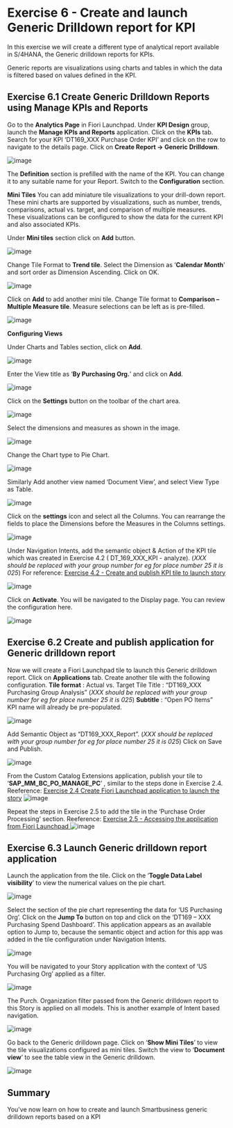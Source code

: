 # Exercise 6 - Create and launch Generic Drilldown report for KPI

In this exercise we will create a different type of analytical report available in S/4HANA, the Generic drilldown reports for KPIs.

Generic reports are visualizations using charts and tables in which the data is filtered based on values defined in the KPI.


## Exercise 6.1	Create Generic Drilldown Reports using Manage KPIs and Reports


Go to the **Analytics Page** in Fiori Launchpad.
Under **KPI Design** group, launch the **Manage KPIs and Reports** application.
Click on the **KPIs** tab.
Search for your KPI ‘DT169_XXX Purchase Order KPI’ and click on the row to navigate to the details page.
Click on **Create Report -> Generic Drilldown**. 

![image](https://github.com/SAP-samples/teched2023-DT169/assets/145970887/36b3ed88-6eb9-4e21-8ec4-7ac68944854f)


The **Definition** section is prefilled with the name of the KPI. You can change it to any suitable name for your Report. 
Switch to the **Configuration** section. 

**Mini Tiles**
You can add miniature tile visualizations to your drill-down report. These mini charts are supported by visualizations, such as number, trends, comparisons, actual vs. target, and comparison of multiple measures. These visualizations can be configured to show the data for the current KPI and also associated KPIs. 

Under **Mini tiles** section click on **Add** button.

![image](https://github.com/SAP-samples/teched2023-DT169/assets/145970887/296141c9-0605-437e-9a84-8f3fee7ac4da)


Change Tile Format to **Trend tile**.
Select the Dimension as ‘**Calendar Month**’ and sort order as Dimension Ascending.
Click on OK.  

![image](https://github.com/SAP-samples/teched2023-DT169/assets/145970887/bcabb0d6-9960-4cc5-a330-e24506391e7f)


Click on **Add** to add another mini tile.
Change Tile format to **Comparison – Multiple Measure tile**. 
Measure selections can be left as is pre-filled. 

![image](https://github.com/SAP-samples/teched2023-DT169/assets/145970887/efed7df5-2c46-453d-8a9a-aa68340e1e46)



**Configuring Views**


Under Charts and Tables section, click on **Add**.  

![image](https://github.com/SAP-samples/teched2023-DT169/assets/145970887/58d6355a-70d1-4e3e-920d-d8fd524e01d0)

Enter the View title as ‘**By Purchasing Org.**’ and click on **Add**.

![image](https://github.com/SAP-samples/teched2023-DT169/assets/145970887/032580a2-1978-443a-ab9f-d35825a65b8e)


Click on the **Settings** button on the toolbar of the chart area.

![image](https://github.com/SAP-samples/teched2023-DT169/assets/145970887/60bf2d16-f912-4436-b654-b00a5ed57fa4)


Select the dimensions and measures as shown in the image. 

![image](https://github.com/SAP-samples/teched2023-DT169/assets/145970887/d2846841-790e-4177-8699-b54092451741)


Change the Chart type to Pie Chart.


![image](https://github.com/SAP-samples/teched2023-DT169/assets/145970887/be92454e-9be3-4e92-ba54-b1448d40206a)


Similarly Add another view named ‘Document View’, and select View Type as Table.


![image](https://github.com/SAP-samples/teched2023-DT169/assets/145970887/eed74bd7-57be-4f7a-8fa6-14e3cb9c8065)


Click on the **settings** icon and select all the Columns. 
You can rearrange the fields to place the Dimensions before the Measures in the Columns settings.


![image](https://github.com/SAP-samples/teched2023-DT169/assets/145970887/897c60ed-93b6-4fc5-b4f6-77014e761f86)


Under Navigation Intents, add the semantic object & Action of the KPI tile which was created in Exercise 4.2 ( DT_169_XXX_KPI - analyze).
(_XXX should be replaced with your group number for eg for place number 25 it is 025_)
For reference: [Exercise 4.2 - Create and publish KPI tile to launch story ](../ex4/README.md#exercise-42-create-and-publish-kpi-tile-to-launch-story)

![image](https://github.com/SAP-samples/teched2023-DT169/assets/145970887/f4414206-f539-4f6e-a475-35102f22cbc8)


Click on **Activate**. You will be navigated to the Display page. You can review the configuration here.


![image](https://github.com/SAP-samples/teched2023-DT169/assets/145970887/388c4e38-6162-40e6-a2d7-7f55a0ec6e31)


## Exercise 6.2	Create and publish application for Generic drilldown report

Now we will create a Fiori Launchpad tile to launch this Generic drilldown report. 
Click on **Applications** tab.
Create another tile with the following configuration.
**Tile format** : Actual vs. Target Tile
Title : “DT169_XXX Purchasing Group Analysis” (_XXX should be replaced with your group number for eg for place number 25 it is 025_)
**Subtitle** : “Open PO Items”  
KPI name will already be pre-populated.

![image](https://github.com/SAP-samples/teched2023-DT169/assets/145970887/a6af6a86-8641-4442-b4ec-9f59bdcf5988)

Add Semantic Object as “DT169_XXX_Report”. (_XXX should be replaced with your group number for eg for place number 25 it is 025_)
Click on Save and Publish. 


![image](https://github.com/SAP-samples/teched2023-DT169/assets/145970887/ac663881-dc52-4808-91e5-ba856af98bd0)


From the Custom Catalog Extensions application, publish your tile to ‘**SAP_MM_BC_PO_MANAGE_PC**’ , similar to the steps done in Exercise 2.4.
Reeference: [Exercise 2.4 Create Fiori Launchpad application to launch the story](../ex2/README.md#exercise-24-create-fiori-launchpad-application-to-launch-the-story)
![image](https://github.com/SAP-samples/teched2023-DT169/assets/145970887/e5e13e2f-fa36-4257-84cd-0eea350625e0)


Repeat the steps in Exercise 2.5 to add the tile in the ‘Purchase Order Processing’ section. 
Reeference: [Exercise 2.5 -  Accessing the application from Fiori Launchpad ](../ex2/README.md#exercise-25-accessing-the-application-from-fiori-launchpad)
![image](https://github.com/SAP-samples/teched2023-DT169/assets/145970887/1822f9e0-2b54-447d-8098-d00cb8c2b63c)


## Exercise 6.3	Launch Generic drilldown report application

Launch the application from the tile.
Click on the ‘**Toggle Data Label visibility**’ to view the numerical values on the pie chart.

![image](https://github.com/SAP-samples/teched2023-DT169/assets/145970887/f361d9f4-5098-4c31-8b0a-5bf3da45bdca)


Select the section of the pie chart representing the data for ‘US Purchasing Org’.
Click on the **Jump To** button on top and click on the ‘DT169 – XXX Purchasing Spend Dashboard’. This application appears as an available option to Jump to, because the semantic object and action for this app was added in the tile configuration under Navigation Intents.

![image](https://github.com/SAP-samples/teched2023-DT169/assets/145970887/bd3da71b-6e6d-4705-8ea3-ee462ac153d2)


You will be navigated to your Story application with the context of ‘US Purchasing Org’ applied as a filter.

![image](https://github.com/SAP-samples/teched2023-DT169/assets/145970887/33918e32-4640-453b-bf4d-99d019e256da)


The Purch. Organization filter passed from the Generic drilldown report to this Story is applied on all models. This is another example of Intent based navigation.

![image](https://github.com/SAP-samples/teched2023-DT169/assets/145970887/f2d0227e-c60c-495d-9408-62e916b2693f)

Go back to the Generic drilldown page.
Click on ‘**Show Mini Tiles**’ to view the tile visualizations configured as mini tiles.
Switch the view to ‘**Document view**’ to see the table view in the Generic drilldown. 

![image](https://github.com/SAP-samples/teched2023-DT169/assets/145970887/91596055-6a81-4168-820b-554b752b33e6)




## Summary


You've now learn on how to create and launch Smartbusiness generic drilldown reports based on a KPI




